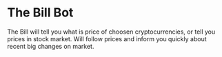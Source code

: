 # The Bill Bot

The Bill will tell you what is price of choosen cryptocurrencies, or tell you prices in stock market. Will follow prices and inform you quickly about recent big changes on market.